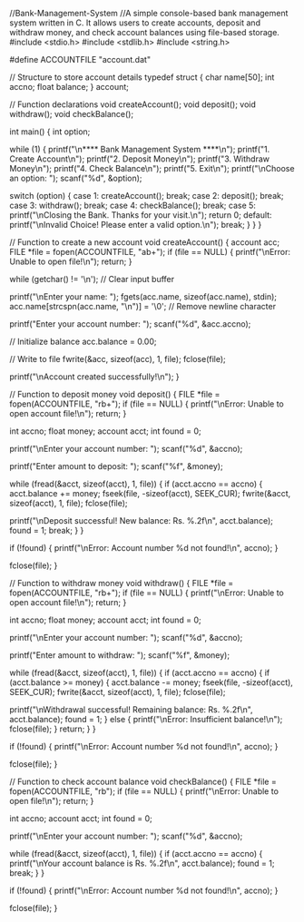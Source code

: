 //Bank-Management-System
//A simple console-based bank management system written in C. It allows users to create accounts, deposit and withdraw money, and check account balances using file-based storage.
#include <stdio.h>
#include <stdlib.h>
#include <string.h>

#define ACCOUNTFILE "account.dat"

// Structure to store account details
typedef struct {
 char name[50];
 int accno;
 float balance;
} account;

// Function declarations
void createAccount();
void deposit();
void withdraw();
void checkBalance();

int main() {
 int option;

 while (1) {
 printf("\n**** Bank Management System ****\n");
 printf("1. Create Account\n");
 printf("2. Deposit Money\n");
 printf("3. Withdraw Money\n");
 printf("4. Check Balance\n");
 printf("5. Exit\n");
 printf("\nChoose an option: ");
 scanf("%d", &option);

 switch (option) {
 case 1:
 createAccount();
 break;
 case 2:
 deposit();
 break;
 case 3:
 withdraw();
 break;
 case 4:
 checkBalance();
 break;
 case 5:
 printf("\nClosing the Bank. Thanks for your visit.\n");
 return 0;
 default:
 printf("\nInvalid Choice! Please enter a valid option.\n");
 break;
 }
 }
}

// Function to create a new account
void createAccount() {
 account acc;
 FILE *file = fopen(ACCOUNTFILE, "ab+");
 if (file == NULL) {
 printf("\nError: Unable to open file!\n");
 return;
 }

 while (getchar() != '\n'); // Clear input buffer

 printf("\nEnter your name: ");
 fgets(acc.name, sizeof(acc.name), stdin);
 acc.name[strcspn(acc.name, "\n")] = '\0'; // Remove newline character

 printf("Enter your account number: ");
 scanf("%d", &acc.accno);

 // Initialize balance
 acc.balance = 0.00;

 // Write to file
 fwrite(&acc, sizeof(acc), 1, file);
 fclose(file);
 
 printf("\nAccount created successfully!\n");
}

// Function to deposit money
void deposit() {
 FILE *file = fopen(ACCOUNTFILE, "rb+");
 if (file == NULL) {
 printf("\nError: Unable to open account file!\n");
 return;
 }

 int accno;
 float money;
 account acct;
 int found = 0;

 printf("\nEnter your account number: ");
 scanf("%d", &accno);

 printf("Enter amount to deposit: ");
 scanf("%f", &money);

 while (fread(&acct, sizeof(acct), 1, file)) {
 if (acct.accno == accno) {
 acct.balance += money;
 fseek(file, -sizeof(acct), SEEK_CUR);
 fwrite(&acct, sizeof(acct), 1, file);
 fclose(file);

 printf("\nDeposit successful! New balance: Rs. %.2f\n", acct.balance);
 found = 1;
 break;
 }
 }

 if (!found) {
 printf("\nError: Account number %d not found!\n", accno);
 }

 fclose(file);
}

// Function to withdraw money
void withdraw() {
 FILE *file = fopen(ACCOUNTFILE, "rb+");
 if (file == NULL) {
 printf("\nError: Unable to open account file!\n");
 return;
 }

 int accno;
 float money;
 account acct;
 int found = 0;

 printf("\nEnter your account number: ");
 scanf("%d", &accno);

 printf("Enter amount to withdraw: ");
 scanf("%f", &money);

 while (fread(&acct, sizeof(acct), 1, file)) {
 if (acct.accno == accno) {
 if (acct.balance >= money) {
 acct.balance -= money;
 fseek(file, -sizeof(acct), SEEK_CUR);
 fwrite(&acct, sizeof(acct), 1, file);
 fclose(file);

 printf("\nWithdrawal successful! Remaining balance: Rs. %.2f\n", acct.balance);
 found = 1;
 } else {
 printf("\nError: Insufficient balance!\n");
 fclose(file);
 }
 return;
 }
 }

 if (!found) {
 printf("\nError: Account number %d not found!\n", accno);
 }

 fclose(file);
}

// Function to check account balance
void checkBalance() {
 FILE *file = fopen(ACCOUNTFILE, "rb");
 if (file == NULL) {
 printf("\nError: Unable to open file!\n");
 return;
 }

 int accno;
 account acct;
 int found = 0;

 printf("\nEnter your account number: ");
 scanf("%d", &accno);

 while (fread(&acct, sizeof(acct), 1, file)) {
 if (acct.accno == accno) {
 printf("\nYour account balance is Rs. %.2f\n", acct.balance);
 found = 1;
 break;
 }
 }

 if (!found) {
 printf("\nError: Account number %d not found!\n", accno);
 }

 fclose(file);
}
